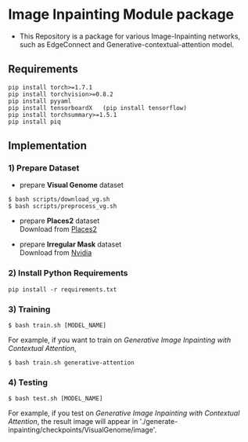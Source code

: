 # Image Inpainting Module package
- This Repository is a package for various Image-Inpainting networks, such as EdgeConnect and Generative-contextual-attention model. 

## Requirements
```
pip install torch>=1.7.1
pip install torchvision>=0.8.2
pip install pyyaml
pip install tensorboardX   (pip install tensorflow)
pip install torchsummary>=1.5.1
pip install piq
```

## Implementation
### 1) Prepare Dataset 
- prepare **Visual Genome** dataset 
```
$ bash scripts/download_vg.sh
$ bash scripts/preprocess_vg.sh
```

- prepare **Places2** dataset <br>
Download from [Places2](http://places2.csail.mit.edu/download.html)

- prepare **Irregular Mask** dataset <br>
Download from [Nvidia](https://nv-adlr.github.io/publication/partialconv-inpainting)


### 2) Install Python Requirements
```
pip install -r requirements.txt
```

### 3) Training
```
$ bash train.sh [MODEL_NAME]
```
For example, if you want to train on *Generative Image Inpainting with Contextual Attention*,
```
$ bash train.sh generative-attention
```

### 4) Testing
```
$ bash test.sh [MODEL_NAME]
```
For example, if you test on *Generative Image Inpainting with Contextual Attention*,
the result image will appear in './generate-inpainting/checkpoints/VisualGenome/image'.
